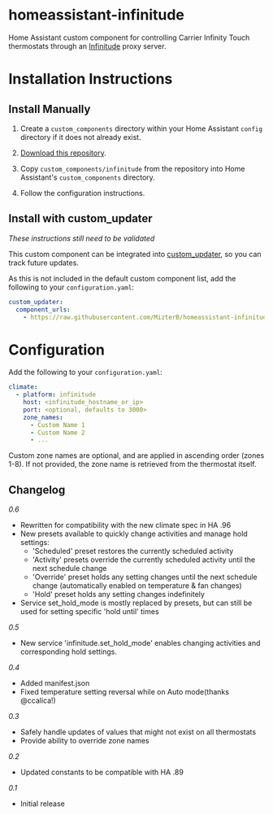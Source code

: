 # homeassistant-infinitude
Home Assistant custom component for controlling Carrier Infinity Touch thermostats through an [Infinitude](https://github.com/nebulous/infinitude) proxy server.

# Installation Instructions

## Install Manually

1. Create a `custom_components` directory within your Home Assistant `config` directory if it does not already exist.

2. [Download this repository](https://github.com/MizterB/homeassistant-infinitude/archive/master.zip).

3. Copy `custom_components/infinitude` from the repository into Home Assistant's `custom_components` directory.

4. Follow the configuration instructions.

## Install with custom_updater
_These instructions still need to be validated_

This custom component can be integrated into [custom_updater](https://github.com/custom-components/custom_updater), so you can track future updates.  

As this is not included in the default custom component list, add the following to your `configuration.yaml`:

```yaml
custom_updater:
  component_urls:
    - https://raw.githubusercontent.com/MizterB/homeassistant-infinitude/master/custom_components.json
```

# Configuration
Add the following to your `configuration.yaml`:
```yaml
climate:
  - platform: infinitude
    host: <infinitude_hostname_or_ip>
    port: <optional, defaults to 3000>
    zone_names:
      - Custom Name 1
      - Custom Name 2
      - ...
```
Custom zone names are optional, and are applied in ascending order (zones 1-8).  If not provided, the zone name is retrieved from the thermostat itself.
## Changelog
*0.6*
- Rewritten for compatibility with the new climate spec in HA .96
- New presets available to quickly change activities and manage hold settings:
  - 'Scheduled' preset restores the currently scheduled activity
  - 'Activity' presets override the currently scheduled activity until the next schedule change
  - 'Override' preset holds any setting changes until the next schedule change (automatically enabled on temperature & fan changes)
  - 'Hold' preset holds any setting changes indefinitely
- Service set_hold_mode is mostly replaced by presets, but can still be used for setting specific 'hold until' times

*0.5*
- New service 'infinitude.set_hold_mode' enables changing activities and corresponding hold settings.

*0.4*
- Added manifest.json
- Fixed temperature setting reversal while on Auto mode(thanks @ccalica!)

*0.3*
- Safely handle updates of values that might not exist on all thermostats
- Provide ability to override zone names

*0.2*
- Updated constants to be compatible with HA .89

*0.1*
- Initial release